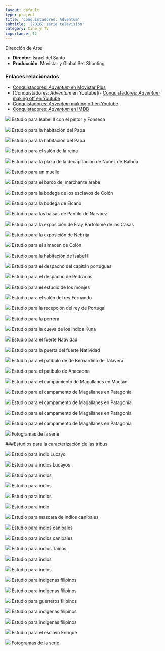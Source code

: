 ```yaml
---
layout: default
type: project
title: 'Conquistadores: Adventum'
subtitle: '(2016) serie televisión'
category: Cine y TV
importance: 12
---
```


Dirección de Arte

- **Director**: Israel del Santo
- **Producción**: Movistar y Global Set Shooting

### Enlaces relacionados

- [Conquistadores: *Adventum* en Movistar Plus](http://www.movistarplus.es/cero/conquistadores)
- [Conquistadores: *Adventum* en Youtube](- [Conquistadores: *Adventum* making off en Youtube](https://www.youtube.com/watch?v=zSEd7WsOuv4&list=PLSXGfg6XHVB56cPpVK0lH_frj28tGJKl6)
- [Conquistadores: *Adventum* making off en Youtube](https://www.youtube.com/watch?v=zSEd7WsOuv4&list=PLSXGfg6XHVB56cPpVK0lH_frj28tGJKl6)
- [Conquistadores: *Adventum* en IMDB](http://www.imdb.com/title/tt7555582/)

![](01.jpg)
Estudio para Isabel II con el pintor y Fonseca

![](02.jpg)
Estudio para la habitación del Papa

![](03.jpg)
Estudio para la habitación del Papa

![](04.jpg)
Estudio para el salón de la reina

![](05.jpg)
Estudio para la plaza de la decapitación de Nuñez de Balboa

![](06.jpg)
Estudio para un muelle

![](07.jpg)
Estudio para el barco del marchante arabe

![](09.jpg)
Estudio para la bodega de los esclavos de Colón

![](10.jpg)
Estudio para la bodega de Elcano

![](11.jpg)
Estudio para las balsas de Panfilo de Narváez

![](12.jpg)
Estudio para la exposición de Fray Bartolomé de las Casas

![](13.jpg)
Estudio para la exposición de Nebrija

![](14.jpg)
Estudio para el almacén de Colón

![](15.jpg)
Estudio para la habitación de Isabel II

![](16.jpg)
Estudio para el despacho del capitán portugues

![](17.jpg)
Estudio para el despacho de Pedrarias

![](18.jpg)
Estudio para el estudio de los monjes

![](19.jpg)
Estudio para el salón del rey Fernando

![](20.jpg)
Estudio para la recepción del rey de Portugal

![](21.jpg)
Estudio para la perrera

![](22.jpg)
Estudio para la cueva de los indios Kuna

![](23.jpg)
Estudio para el fuerte Natividad

![](24.jpg)
Estudio para la puerta del fuerte Natividad

![](25.jpg)
Estudio para el patibulo de de Bernardino de Talavera

![](26.jpg)
Estudio para el patibulo de Anacaona

![](27.jpg)
Estudio para el campamiento de Magallanes en Mactán

![](28.jpg)
Estudio para el campamento de Magallanes en Patagonia

![](29.jpg)
Estudio para el campamento de Magallanes en Patagonia

![](30.jpg)
Estudio para el campamento de Magallanes en Patagonia

![](31.jpg)
Estudio para el campamento de Magallanes en Patagonia

![](33.jpg)
Fotogramas de la serie

###Estudios para la caracterización de las tribus

![](34.jpg)
Estudio para indio Lucayo

![](35.jpg)
Estudio para indios Lucayos

![](36.jpg)
Estudio para indios

![](37.jpg)
Estudio para indios

![](38.jpg)
Estudio para indios

![](39.jpg)
Estudio para indio

![](40.jpg)
Estudio para mascara de indios canibales

![](41.jpg)
Estudio para indios canibales

![](42.jpg)
Estudio para indios canibales

![](43.jpg)
Estudio para indios Tainos

![](44.jpg)
Estudio para indios

![](45.jpg)
Estudio para indios

![](46.jpg)
Estudio para indigenas filipinos

![](47.jpg)
Estudio para indigenas filipinos

![](48.jpg)
Estudio para guerreros filipinos

![](49.jpg)
Estudio para indigenas filipinos

![](50.jpg)
Estudio para indigenas filipinos

![](51.jpg)
Estudio para el esclavo Enrique

![](52.jpg)
Fotogramas de la serie
